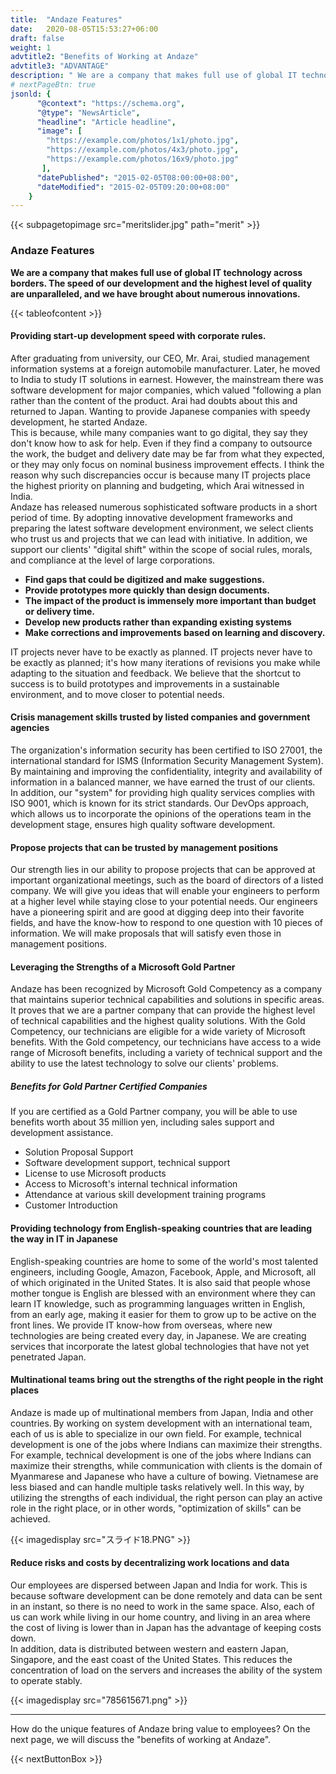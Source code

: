 ```yaml
---
title:  "Andaze Features"
date:   2020-08-05T15:53:27+06:00
draft: false
weight: 1
advtitle2: "Benefits of Working at Andaze"
advtitle3: "ADVANTAGE"
description: " We are a company that makes full use of global IT technology across borders. The speed of our development and the highest level of quality are unparalleled, and we have brought about numerous innovations."
# nextPageBtn: true
jsonld: {
      "@context": "https://schema.org",
      "@type": "NewsArticle",
      "headline": "Article headline",
      "image": [
        "https://example.com/photos/1x1/photo.jpg",
        "https://example.com/photos/4x3/photo.jpg",
        "https://example.com/photos/16x9/photo.jpg"
       ],
      "datePublished": "2015-02-05T08:00:00+08:00",
      "dateModified": "2015-02-05T09:20:00+08:00"
    }
---
```


{{< subpagetopimage src="meritslider.jpg" path="merit" >}}

### Andaze Features

**We are a company that makes full use of global IT technology across borders. The speed of our development and the highest level of quality are unparalleled, and we have brought about numerous innovations.** 

{{< tableofcontent >}}

#### Providing start-up development speed with corporate rules.

After graduating from university, our CEO, Mr. Arai, studied management information systems at a foreign automobile manufacturer. Later, he moved to India to study IT solutions in earnest. However, the mainstream there was software development for major companies, which valued "following a plan rather than the content of the product. Arai had doubts about this and returned to Japan. Wanting to provide Japanese companies with speedy development, he started Andaze.  
This is because, while many companies want to go digital, they say they don't know how to ask for help. Even if they find a company to outsource the work, the budget and delivery date may be far from what they expected, or they may only focus on nominal business improvement effects. I think the reason why such discrepancies occur is because many IT projects place the highest priority on planning and budgeting, which Arai witnessed in India.  
Andaze has released numerous sophisticated software products in a short period of time. By adopting innovative development frameworks and preparing the latest software development environment, we select clients who trust us and projects that we can lead with initiative. In addition, we support our clients' "digital shift" within the scope of social rules, morals, and compliance at the level of large corporations.

- **Find gaps that could be digitized and make suggestions.**
- **Provide prototypes more quickly than design documents.**
- **The impact of the product is immensely more important than budget or delivery time.**
- **Develop new products rather than expanding existing systems**
- **Make corrections and improvements based on learning and discovery.**

IT projects never have to be exactly as planned. IT projects never have to be exactly as planned; it's how many iterations of revisions you make while adapting to the situation and feedback. We believe that the shortcut to success is to build prototypes and improvements in a sustainable environment, and to move closer to potential needs.

#### Crisis management skills trusted by listed companies and government agencies
The organization's information security has been certified to ISO 27001, the international standard for ISMS (Information Security Management System). By maintaining and improving the confidentiality, integrity and availability of information in a balanced manner, we have earned the trust of our clients.  
In addition, our "system" for providing high quality services complies with ISO 9001, which is known for its strict standards. Our DevOps approach, which allows us to incorporate the opinions of the operations team in the development stage, ensures high quality software development.

#### Propose projects that can be trusted by management positions
Our strength lies in our ability to propose projects that can be approved at important organizational meetings, such as the board of directors of a listed company. We will give you ideas that will enable your engineers to perform at a higher level while staying close to your potential needs. Our engineers have a pioneering spirit and are good at digging deep into their favorite fields, and have the know-how to respond to one question with 10 pieces of information. We will make proposals that will satisfy even those in management positions.

#### Leveraging the Strengths of a Microsoft Gold Partner
Andaze has been recognized by Microsoft Gold Competency as a company that maintains superior technical capabilities and solutions in specific areas. It proves that we are a partner company that can provide the highest level of technical capabilities and the highest quality solutions. With the Gold Competency, our technicians are eligible for a wide variety of Microsoft benefits. With the Gold competency, our technicians have access to a wide range of Microsoft benefits, including a variety of technical support and the ability to use the latest technology to solve our clients' problems.

##### Benefits for Gold Partner Certified Companies

If you are certified as a Gold Partner company, you will be able to use benefits worth about 35 million yen, including sales support and development assistance.

- Solution Proposal Support
- Software development support, technical support
- License to use Microsoft products
- Access to Microsoft's internal technical information
- Attendance at various skill development training programs
- Customer Introduction

#### Providing technology from English-speaking countries that are leading the way in IT in Japanese

English-speaking countries are home to some of the world's most talented engineers, including Google, Amazon, Facebook, Apple, and Microsoft, all of which originated in the United States. It is also said that people whose mother tongue is English are blessed with an environment where they can learn IT knowledge, such as programming languages written in English, from an early age, making it easier for them to grow up to be active on the front lines. We provide IT know-how from overseas, where new technologies are being created every day, in Japanese. We are creating services that incorporate the latest global technologies that have not yet penetrated Japan.

#### Multinational teams bring out the strengths of the right people in the right places

Andaze is made up of multinational members from Japan, India and other countries. By working on system development with an international team, each of us is able to specialize in our own field. For example, technical development is one of the jobs where Indians can maximize their strengths. For example, technical development is one of the jobs where Indians can maximize their strengths, while communication with clients is the domain of Myanmarese and Japanese who have a culture of bowing. Vietnamese are less biased and can handle multiple tasks relatively well. In this way, by utilizing the strengths of each individual, the right person can play an active role in the right place, or in other words, "optimization of skills" can be achieved.

{{< imagedisplay  src="スライド18.PNG"  >}}

#### Reduce risks and costs by decentralizing work locations and data
Our employees are dispersed between Japan and India for work. This is because software development can be done remotely and data can be sent in an instant, so there is no need to work in the same space. Also, each of us can work while living in our home country, and living in an area where the cost of living is lower than in Japan has the advantage of keeping costs down.  
In addition, data is distributed between western and eastern Japan, Singapore, and the east coast of the United States. This reduces the concentration of load on the servers and increases the ability of the system to operate stably.

{{< imagedisplay  src="785615671.png"  >}}
 
---

How do the unique features of Andaze bring value to employees? On the next page, we will discuss the "benefits of working at Andaze".

{{< nextButtonBox >}}
